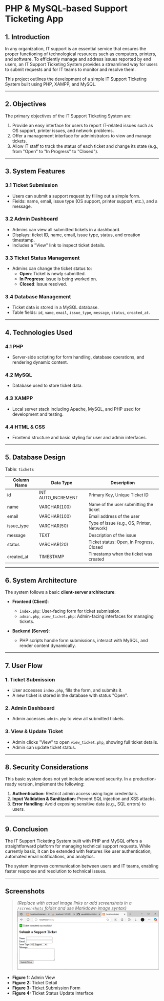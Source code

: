 # PHP & MySQL-based Support Ticketing App

## 1. Introduction

In any organization, IT support is an essential service that ensures the proper functioning of technological resources such as computers, printers, and software. To efficiently manage and address issues reported by end users, an IT Support Ticketing System provides a streamlined way for users to submit requests and for IT teams to monitor and resolve them.

This project outlines the development of a simple IT Support Ticketing System built using PHP, XAMPP, and MySQL.

---

## 2. Objectives

The primary objectives of the IT Support Ticketing System are:

1. Provide an easy interface for users to report IT-related issues such as OS support, printer issues, and network problems.  
2. Offer a management interface for administrators to view and manage tickets.  
3. Allow IT staff to track the status of each ticket and change its state (e.g., from "Open" to "In Progress" to "Closed").

---

## 3. System Features

### 3.1 Ticket Submission
- Users can submit a support request by filling out a simple form.
- Fields: name, email, issue type (OS support, printer support, etc.), and a message.

### 3.2 Admin Dashboard
- Admins can view all submitted tickets in a dashboard.
- Displays: ticket ID, name, email, issue type, status, and creation timestamp.
- Includes a "View" link to inspect ticket details.

### 3.3 Ticket Status Management
- Admins can change the ticket status to:
  - **Open**: Ticket is newly submitted.
  - **In Progress**: Issue is being worked on.
  - **Closed**: Issue resolved.

### 3.4 Database Management
- Ticket data is stored in a MySQL database.
- Table fields: `id`, `name`, `email`, `issue_type`, `message`, `status`, `created_at`.

---

## 4. Technologies Used

### 4.1 PHP
- Server-side scripting for form handling, database operations, and rendering dynamic content.

### 4.2 MySQL
- Database used to store ticket data.

### 4.3 XAMPP
- Local server stack including Apache, MySQL, and PHP used for development and testing.

### 4.4 HTML & CSS
- Frontend structure and basic styling for user and admin interfaces.

---

## 5. Database Design

Table: `tickets`

| Column Name | Data Type        | Description                              |
|-------------|------------------|------------------------------------------|
| id          | INT AUTO_INCREMENT | Primary Key, Unique Ticket ID           |
| name        | VARCHAR(100)     | Name of the user submitting the ticket   |
| email       | VARCHAR(100)     | Email address of the user                |
| issue_type  | VARCHAR(50)      | Type of issue (e.g., OS, Printer, Network) |
| message     | TEXT             | Description of the issue                 |
| status      | VARCHAR(20)      | Ticket status: Open, In Progress, Closed |
| created_at  | TIMESTAMP        | Timestamp when the ticket was created    |

---

## 6. System Architecture

The system follows a basic **client-server architecture**:

- **Frontend (Client)**:  
  - `index.php`: User-facing form for ticket submission.  
  - `admin.php`, `view_ticket.php`: Admin-facing interfaces for managing tickets.

- **Backend (Server)**:  
  - PHP scripts handle form submissions, interact with MySQL, and render content dynamically.

---

## 7. User Flow

### 1. Ticket Submission
- User accesses `index.php`, fills the form, and submits it.
- A new ticket is stored in the database with status "Open".

### 2. Admin Dashboard
- Admin accesses `admin.php` to view all submitted tickets.

### 3. View & Update Ticket
- Admin clicks "View" to open `view_ticket.php`, showing full ticket details.
- Admin can update ticket status.

---

## 8. Security Considerations

This basic system does not yet include advanced security. In a production-ready version, implement the following:

1. **Authentication**: Restrict admin access using login credentials.
2. **Input Validation & Sanitization**: Prevent SQL injection and XSS attacks.
3. **Error Handling**: Avoid exposing sensitive data (e.g., SQL errors) to users.

---

## 9. Conclusion

The IT Support Ticketing System built with PHP and MySQL offers a straightforward platform for managing technical support requests. While currently basic, it can be extended with features like user authentication, automated email notifications, and analytics.

The system improves communication between users and IT teams, enabling faster response and resolution to technical issues.

---

## Screenshots

> *(Replace with actual image links or add screenshots in a `/screenshots` folder and use Markdown image syntax)*
  ![FormFill](screenshots/Form.png)
- **Figure 1:** Admin View  
- **Figure 2:** Ticket Detail  
- **Figure 3:** Ticket Submission Form  
- **Figure 4:** Ticket Status Update Interface  
